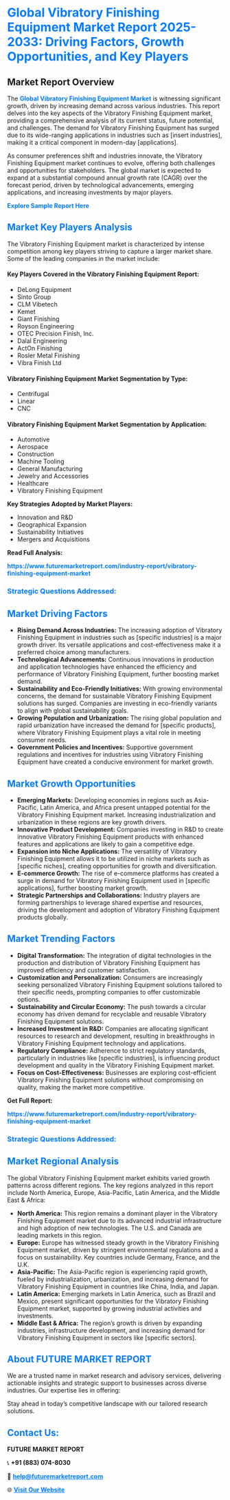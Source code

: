 <h1 style="color: #007BFF;">Global Vibratory Finishing Equipment Market Report 2025-2033: Driving Factors, Growth Opportunities, and Key Players</h1>

<section id="overview">
<h2>Market Report Overview</h2>
<p>The <a href="https://www.futuremarketreport.com/industry-report/vibratory-finishing-equipment-market" style="color: #007BFF; text-decoration: none;"><strong>Global Vibratory Finishing Equipment Market</strong></a> is witnessing significant growth, driven by increasing demand across various industries. This report delves into the key aspects of the Vibratory Finishing Equipment market, providing a comprehensive analysis of its current status, future potential, and challenges. The demand for Vibratory Finishing Equipment has surged due to its wide-ranging applications in industries such as [insert industries], making it a critical component in modern-day [applications].</p>
<p>As consumer preferences shift and industries innovate, the Vibratory Finishing Equipment market continues to evolve, offering both challenges and opportunities for stakeholders. The global market is expected to expand at a substantial compound annual growth rate (CAGR) over the forecast period, driven by technological advancements, emerging applications, and increasing investments by major players.</p>
</section>

<section id="overview">
<p><a href="https://www.futuremarketreport.com/request-sample/reportId=128655" style="color: #007BFF; text-decoration: none;"><strong>Explore Sample Report Here</strong></a></p>
</section>

<section id="key-players">
<h2 style="color: #007BFF;">Market Key Players Analysis</h2>
<p>The Vibratory Finishing Equipment market is characterized by intense competition among key players striving to capture a larger market share. Some of the leading companies in the market include:</p>
<h4>Key Players Covered in the Vibratory Finishing Equipment Report:</h4>
<ul><li>DeLong Equipment</li><li>Sinto Group</li><li>CLM Vibetech</li><li>Kemet</li><li>Giant Finishing</li><li>Royson Engineering</li><li>OTEC Precision Finish, Inc.</li><li>Dalal Engineering</li><li>ActOn Finishing</li><li>Rosler Metal Finishing</li><li>Vibra Finish Ltd</li></ul>
<h4>Vibratory Finishing Equipment Market Segmentation by Type:</h4>
<ul><li>Centrifugal</li><li>Linear</li><li>CNC</li></ul>

<h4>Vibratory Finishing Equipment Market Segmentation by Application:</h4>
<ul><li>Automotive</li><li>Aerospace</li><li>Construction</li><li>Machine Tooling</li><li>General Manufacturing</li><li>Jewelry and Accessories</li><li>Healthcare</li><li>Vibratory Finishing Equipment</li></ul>
<p><strong>Key Strategies Adopted by Market Players:</strong></p>
<ul>
<li>Innovation and R&D</li>
<li>Geographical Expansion</li>
<li>Sustainability Initiatives</li>
<li>Mergers and Acquisitions</li>
</ul>
</section>

<section>
<p><strong>Read Full Analysis: </strong></p><a href="https://www.futuremarketreport.com/industry-report/vibratory-finishing-equipment-market" style="color: #007BFF; text-decoration: none;"><strong>https://www.futuremarketreport.com/industry-report/vibratory-finishing-equipment-market</strong></a>
<h3 style="color: #007BFF;">Strategic Questions Addressed:</h3>
</section>

<section id="driving-factors">
<h2 style="color: #007BFF;">Market Driving Factors</h2>
<ul>
<li><strong>Rising Demand Across Industries:</strong> The increasing adoption of Vibratory Finishing Equipment in industries such as [specific industries] is a major growth driver. Its versatile applications and cost-effectiveness make it a preferred choice among manufacturers.</li>
<li><strong>Technological Advancements:</strong> Continuous innovations in production and application technologies have enhanced the efficiency and performance of Vibratory Finishing Equipment, further boosting market demand.</li>
<li><strong>Sustainability and Eco-Friendly Initiatives:</strong> With growing environmental concerns, the demand for sustainable Vibratory Finishing Equipment solutions has surged. Companies are investing in eco-friendly variants to align with global sustainability goals.</li>
<li><strong>Growing Population and Urbanization:</strong> The rising global population and rapid urbanization have increased the demand for [specific products], where Vibratory Finishing Equipment plays a vital role in meeting consumer needs.</li>
<li><strong>Government Policies and Incentives:</strong> Supportive government regulations and incentives for industries using Vibratory Finishing Equipment have created a conducive environment for market growth.</li>
</ul>
</section>

<section id="growth-opportunities">
<h2 style="color: #007BFF;">Market Growth Opportunities</h2>
<ul>
<li><strong>Emerging Markets:</strong> Developing economies in regions such as Asia-Pacific, Latin America, and Africa present untapped potential for the Vibratory Finishing Equipment market. Increasing industrialization and urbanization in these regions are key growth drivers.</li>
<li><strong>Innovative Product Development:</strong> Companies investing in R&D to create innovative Vibratory Finishing Equipment products with enhanced features and applications are likely to gain a competitive edge.</li>
<li><strong>Expansion into Niche Applications:</strong> The versatility of Vibratory Finishing Equipment allows it to be utilized in niche markets such as [specific niches], creating opportunities for growth and diversification.</li>
<li><strong>E-commerce Growth:</strong> The rise of e-commerce platforms has created a surge in demand for Vibratory Finishing Equipment used in [specific applications], further boosting market growth.</li>
<li><strong>Strategic Partnerships and Collaborations:</strong> Industry players are forming partnerships to leverage shared expertise and resources, driving the development and adoption of Vibratory Finishing Equipment products globally.</li>
</ul>
</section>

<section id="trending-factors">
<h2 style="color: #007BFF;">Market Trending Factors</h2>
<ul>
<li><strong>Digital Transformation:</strong> The integration of digital technologies in the production and distribution of Vibratory Finishing Equipment has improved efficiency and customer satisfaction.</li>
<li><strong>Customization and Personalization:</strong> Consumers are increasingly seeking personalized Vibratory Finishing Equipment solutions tailored to their specific needs, prompting companies to offer customizable options.</li>
<li><strong>Sustainability and Circular Economy:</strong> The push towards a circular economy has driven demand for recyclable and reusable Vibratory Finishing Equipment solutions.</li>
<li><strong>Increased Investment in R&D:</strong> Companies are allocating significant resources to research and development, resulting in breakthroughs in Vibratory Finishing Equipment technology and applications.</li>
<li><strong>Regulatory Compliance:</strong> Adherence to strict regulatory standards, particularly in industries like [specific industries], is influencing product development and quality in the Vibratory Finishing Equipment market.</li>
<li><strong>Focus on Cost-Effectiveness:</strong> Businesses are exploring cost-efficient Vibratory Finishing Equipment solutions without compromising on quality, making the market more competitive.</li>
</ul>
</section>

<section>
<p><strong>Get Full Report: </strong></p><a href="https://www.futuremarketreport.com/industry-report/vibratory-finishing-equipment-market" style="color: #007BFF; text-decoration: none;"><strong>https://www.futuremarketreport.com/industry-report/vibratory-finishing-equipment-market</strong></a>
<h3 style="color: #007BFF;">Strategic Questions Addressed:</h3>
</section>


<section id="regional-analysis">
<h2 style="color: #007BFF;">Market Regional Analysis</h2>
<p>The global Vibratory Finishing Equipment market exhibits varied growth patterns across different regions. The key regions analyzed in this report include North America, Europe, Asia-Pacific, Latin America, and the Middle East & Africa:</p>
<ul>
<li><strong>North America:</strong> This region remains a dominant player in the Vibratory Finishing Equipment market due to its advanced industrial infrastructure and high adoption of new technologies. The U.S. and Canada are leading markets in this region.</li>
<li><strong>Europe:</strong> Europe has witnessed steady growth in the Vibratory Finishing Equipment market, driven by stringent environmental regulations and a focus on sustainability. Key countries include Germany, France, and the U.K.</li>
<li><strong>Asia-Pacific:</strong> The Asia-Pacific region is experiencing rapid growth, fueled by industrialization, urbanization, and increasing demand for Vibratory Finishing Equipment in countries like China, India, and Japan.</li>
<li><strong>Latin America:</strong> Emerging markets in Latin America, such as Brazil and Mexico, present significant opportunities for the Vibratory Finishing Equipment market, supported by growing industrial activities and investments.</li>
<li><strong>Middle East & Africa:</strong> The region’s growth is driven by expanding industries, infrastructure development, and increasing demand for Vibratory Finishing Equipment in sectors like [specific sectors].</li>
</ul>
</section>

<footer>
<h2 style="color: #007BFF;">About FUTURE MARKET REPORT</h2>
<p>We are a trusted name in market research and advisory services, delivering actionable insights and strategic support to businesses across diverse industries. Our expertise lies in offering:</p>

<p>Stay ahead in today’s competitive landscape with our tailored research solutions.</p>

<h2 style="color: #007BFF;">Contact Us:</h2>
<p><strong>FUTURE MARKET REPORT</strong></p>
<p>📞 <strong>+91 (883) 074-8030</strong></p>
<p>📧 <strong><a href="mailto:help@futuremarketreport.com" style="color: #007BFF;">help@futuremarketreport.com</a></strong></p>
<p>🌐 <strong><a href="https://www.futuremarketreport.com/" style="color: #007BFF;">Visit Our Website</a></strong></p>
</footer>